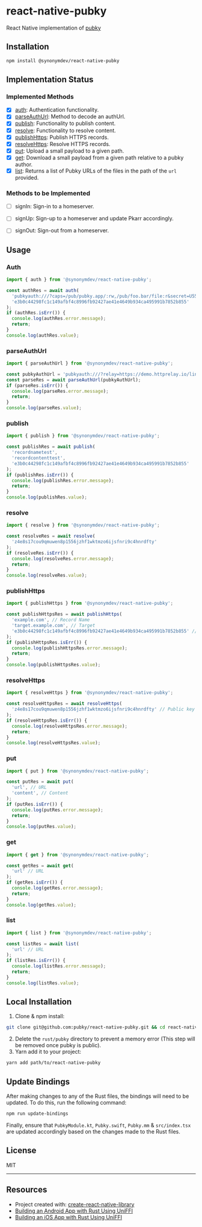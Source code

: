 # react-native-pubky

React Native implementation of [pubky](https://github.com/pubky/pubky)

## Installation

```sh
npm install @synonymdev/react-native-pubky
```

## Implementation Status
### Implemented Methods
- [x] [auth](#auth): Authentication functionality.
- [x] [parseAuthUrl](#parseAuthUrl): Method to decode an authUrl.
- [x] [publish](#publish): Functionality to publish content.
- [x] [resolve](#resolve): Functionality to resolve content.
- [x] [publishHttps](#publishHttps): Publish HTTPS records.
- [x] [resolveHttps](#resolveHttps): Resolve HTTPS records.
- [x] [put](#put): Upload a small payload to a given path.
- [x] [get](#get): Download a small payload from a given path relative to a pubky author.
- [x] [list](#list): Returns a list of Pubky URLs of the files in the path of the `url` provided.
### Methods to be Implemented
- [ ] signIn: Sign-in to a homeserver.
- [ ] signUp: Sign-up to a homeserver and update Pkarr accordingly.
- [ ] signOut: Sign-out from a homeserver.


## Usage
### <a name="auth"></a>Auth
```js
import { auth } from '@synonymdev/react-native-pubky';

const authRes = await auth(
  'pubkyauth:///?caps=/pub/pubky.app/:rw,/pub/foo.bar/file:r&secret=U55XnoH6vsMCpx1pxHtt8fReVg4Brvu9C0gUBuw-Jkw&relay=http://167.86.102.121:4173/',
  'e3b0c44298fc1c149afbf4c8996fb92427ae41e4649b934ca495991b7852b855'
);
if (authRes.isErr()) {
  console.log(authRes.error.message);
  return;
}
console.log(authRes.value);
```
### <a name="parseAuthUrl"></a>parseAuthUrl
```js
import { parseAuthUrl } from '@synonymdev/react-native-pubky';

const pubkyAuthUrl = 'pubkyauth:///?relay=https://demo.httprelay.io/link&capabilities=/pub/pubky.app:rw,/pub/example.com/nested:rw&secret=FyzJ3gJ1W7boyFZC1Do9fYrRmDNgCLNRwEu_gaBgPUA';
const parseRes = await parseAuthUrl(pubkyAuthUrl);
if (parseRes.isErr()) {
  console.log(parseRes.error.message);
  return;
}
console.log(parseRes.value);
```
### <a name="publish"></a>publish
```js
import { publish } from '@synonymdev/react-native-pubky';

const publishRes = await publish(
  'recordnametest',
  'recordcontenttest',
  'e3b0c44298fc1c149afbf4c8996fb92427ae41e4649b934ca495991b7852b855'
);
if (publishRes.isErr()) {
  console.log(publishRes.error.message);
  return;
}
console.log(publishRes.value);
```
### <a name="resolve"></a>resolve
```js
import { resolve } from '@synonymdev/react-native-pubky';

const resolveRes = await resolve(
  'z4e8s17cou9qmuwen8p1556jzhf1wktmzo6ijsfnri9c4hnrdfty'
);
if (resolveRes.isErr()) {
  console.log(resolveRes.error.message);
  return;
}
console.log(resolveRes.value);
```

### <a name="publishHttps"></a>publishHttps
```js
import { publishHttps } from '@synonymdev/react-native-pubky';

const publishHttpsRes = await publishHttps(
  'example.com', // Record Name
  'target.example.com', // Target
  'e3b0c44298fc1c149afbf4c8996fb92427ae41e4649b934ca495991b7852b855' // Secret Key
);
if (publishHttpsRes.isErr()) {
  console.log(publishHttpsRes.error.message);
  return;
}
console.log(publishHttpsRes.value);
```

### <a name="resolveHttps"></a>resolveHttps
```js
import { resolveHttps } from '@synonymdev/react-native-pubky';

const resolveHttpsRes = await resolveHttps(
  'z4e8s17cou9qmuwen8p1556jzhf1wktmzo6ijsfnri9c4hnrdfty' // Public key
);
if (resolveHttpsRes.isErr()) {
  console.log(resolveHttpsRes.error.message);
  return;
}
console.log(resolveHttpsRes.value);
```

### <a name="put"></a>put
```js
import { put } from '@synonymdev/react-native-pubky';

const putRes = await put(
  'url', // URL
  'content', // Content
);
if (putRes.isErr()) {
  console.log(putRes.error.message);
  return;
}
console.log(putRes.value);
```

### <a name="get"></a>get
```js
import { get } from '@synonymdev/react-native-pubky';

const getRes = await get(
  'url' // URL
);
if (getRes.isErr()) {
  console.log(getRes.error.message);
  return;
}
console.log(getRes.value);
```

### <a name="list"></a>list
```js
import { list } from '@synonymdev/react-native-pubky';

const listRes = await list(
  'url' // URL
);
if (listRes.isErr()) {
  console.log(listRes.error.message);
  return;
}
console.log(listRes.value);
```

## Local Installation

1. Clone & npm install:
```sh
git clone git@github.com:pubky/react-native-pubky.git && cd react-native-pubky && npm i
```
2. Delete the `rust/pubky` directory to prevent a memory error (This step will be removed once pubky is public).
3. Yarn add it to your project:
```sh
yarn add path/to/react-native-pubky
```

## Update Bindings

After making changes to any of the Rust files, the bindings will need to be updated. To do this, run the following command:

```sh
npm run update-bindings
```

Finally, ensure that `PubkyModule.kt`, `Pubky.swift`, `Pubky.mm` & `src/index.tsx` are updated accordingly based on the changes made to the Rust files.

## License

MIT

---

## Resources

- Project created with: [create-react-native-library](https://github.com/callstack/react-native-builder-bob)
- [Building an Android App with Rust Using UniFFI](https://forgen.tech/en/blog/post/building-an-android-app-with-rust-using-uniffi)
- [Building an iOS App with Rust Using UniFFI](https://forgen.tech/en/blog/post/building-an-ios-app-with-rust-using-uniffi)

